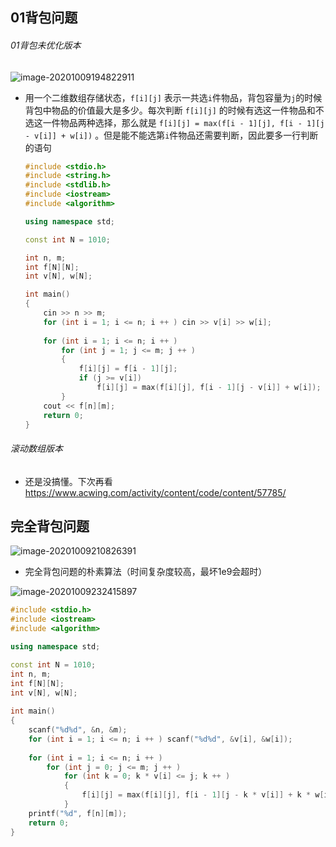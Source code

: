 ## 01背包问题

###### 01背包未优化版本

![image-20201009194822911](https://cdn.jsdelivr.net/gh/smallzhong/picgo-pic-bed@master/image-20201009194822911.png)

+ 用一个二维数组存储状态，`f[i][j]` 表示一共选`i`件物品，背包容量为`j`的时候背包中物品的价值最大是多少。每次判断 `f[i][j]` 的时候有选这一件物品和不选这一件物品两种选择，那么就是  `f[i][j] = max(f[i - 1][j], f[i - 1][j - v[i]] + w[i])` 。但是能不能选第`i`件物品还需要判断，因此要多一行判断的语句

  ```cpp
  #include <stdio.h>
  #include <string.h>
  #include <stdlib.h>
  #include <iostream>
  #include <algorithm>
  
  using namespace std;
  
  const int N = 1010;
  
  int n, m;
  int f[N][N];
  int v[N], w[N];
  
  int main()
  {
      cin >> n >> m;
      for (int i = 1; i <= n; i ++ ) cin >> v[i] >> w[i];
      
      for (int i = 1; i <= n; i ++ )
          for (int j = 1; j <= m; j ++ )
          {
              f[i][j] = f[i - 1][j];
              if (j >= v[i])
                  f[i][j] = max(f[i][j], f[i - 1][j - v[i]] + w[i]);
          }
      cout << f[n][m];
      return 0;
  }
  ```

###### 滚动数组版本

+ 还是没搞懂。下次再看 https://www.acwing.com/activity/content/code/content/57785/



## 完全背包问题

![image-20201009210826391](https://cdn.jsdelivr.net/gh/smallzhong/picgo-pic-bed@master/image-20201009210826391.png)

+ 完全背包问题的朴素算法（时间复杂度较高，最坏1e9会超时）

![image-20201009232415897](https://cdn.jsdelivr.net/gh/smallzhong/picgo-pic-bed@master/image-20201009232415897.png)

```cpp
#include <stdio.h>
#include <iostream>
#include <algorithm>

using namespace std;

const int N = 1010;
int n, m;
int f[N][N];
int v[N], w[N];
 
int main()
{
	scanf("%d%d", &n, &m);
	for (int i = 1; i <= n; i ++ ) scanf("%d%d", &v[i], &w[i]);
	
	for (int i = 1; i <= n; i ++ )
		for (int j = 0; j <= m; j ++ )
			for (int k = 0; k * v[i] <= j; k ++ )
			{
				f[i][j] = max(f[i][j], f[i - 1][j - k * v[i]] + k * w[i]);
			}
	printf("%d", f[n][m]);
	return 0;
}
```

